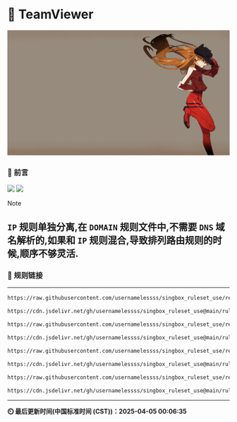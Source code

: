 
# 🧸 TeamViewer
![](https://raw.githubusercontent.com/usernamelessss/picture-bed/main/images/202504042256831.jpg)
### 📣 前言
![](https://shields.io/badge/-移除重复规则-ff69b4) ![](https://shields.io/badge/-IP&nbsp;规则单独存放不与&nbsp;DOMAIN&nbsp;等混合-green)
> [!NOTE]
**`IP` 规则单独分离,在 `DOMAIN` 规则文件中,不需要 `DNS` 域名解析的,如果和 `IP` 规则混合,导致排列路由规则的时候,顺序不够灵活.**
---

###  🔗 规则链接
---

```url
https://raw.githubusercontent.com/usernamelessss/singbox_ruleset_use/refs/heads/main/rule/TeamViewer/TeamViewer_IP.json
```

```url
https://cdn.jsdelivr.net/gh/usernamelessss/singbox_ruleset_use@main/rule/TeamViewer/TeamViewer_IP.json
```

```url
https://raw.githubusercontent.com/usernamelessss/singbox_ruleset_use/refs/heads/main/rule/TeamViewer/TeamViewer_IP.srs
```

```url
https://cdn.jsdelivr.net/gh/usernamelessss/singbox_ruleset_use@main/rule/TeamViewer/TeamViewer_IP.srs
```

```url
https://raw.githubusercontent.com/usernamelessss/singbox_ruleset_use/refs/heads/main/rule/TeamViewer/TeamViewer_No_IP.json
```

```url
https://cdn.jsdelivr.net/gh/usernamelessss/singbox_ruleset_use@main/rule/TeamViewer/TeamViewer_No_IP.json
```

```url
https://raw.githubusercontent.com/usernamelessss/singbox_ruleset_use/refs/heads/main/rule/TeamViewer/TeamViewer_No_IP.srs
```

```url
https://cdn.jsdelivr.net/gh/usernamelessss/singbox_ruleset_use@main/rule/TeamViewer/TeamViewer_No_IP.srs
```

---
**⏲️ 最后更新时间(中国标准时间 (CST))：2025-04-05 00:06:35**